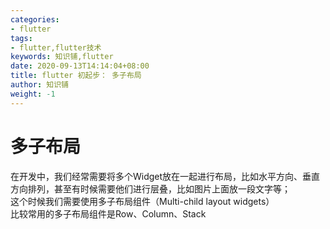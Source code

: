 ```yaml
---
categories:
- flutter
tags:
- flutter,flutter技术
keywords: 知识铺,flutter
date: 2020-09-13T14:14:04+08:00
title: flutter 初起步： 多子布局
author: 知识铺
weight: -1
---
```


# 多子布局

在开发中，我们经常需要将多个Widget放在一起进行布局，比如水平方向、垂直方向排列，甚至有时候需要他们进行层叠，比如图片上面放一段文字等；  
这个时候我们需要使用多子布局组件（Multi-child layout widgets）  
比较常用的多子布局组件是Row、Column、Stack    



